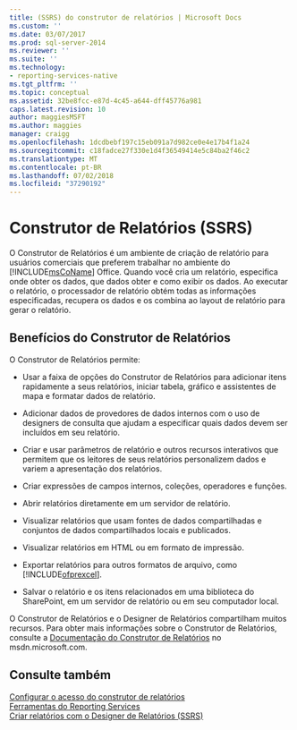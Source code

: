 ```yaml
---
title: (SSRS) do construtor de relatórios | Microsoft Docs
ms.custom: ''
ms.date: 03/07/2017
ms.prod: sql-server-2014
ms.reviewer: ''
ms.suite: ''
ms.technology:
- reporting-services-native
ms.tgt_pltfrm: ''
ms.topic: conceptual
ms.assetid: 32be8fcc-e87d-4c45-a644-dff45776a981
caps.latest.revision: 10
author: maggiesMSFT
ms.author: maggies
manager: craigg
ms.openlocfilehash: 1dcdbebf197c15eb091a7d982ce0e4e17b4f1a24
ms.sourcegitcommit: c18fadce27f330e1d4f36549414e5c84ba2f46c2
ms.translationtype: MT
ms.contentlocale: pt-BR
ms.lasthandoff: 07/02/2018
ms.locfileid: "37290192"
---
```

# <a name="report-builder-ssrs"></a>Construtor de Relatórios (SSRS)
  O Construtor de Relatórios é um ambiente de criação de relatório para usuários comerciais que preferem trabalhar no ambiente do [!INCLUDE[msCoName](../../includes/msconame-md.md)] Office. Quando você cria um relatório, especifica onde obter os dados, que dados obter e como exibir os dados. Ao executar o relatório, o processador de relatório obtém todas as informações especificadas, recupera os dados e os combina ao layout de relatório para gerar o relatório.  
  
## <a name="benefits-of-report-builder"></a>Benefícios do Construtor de Relatórios  
 O Construtor de Relatórios permite:  
  
-   Usar a faixa de opções do Construtor de Relatórios para adicionar itens rapidamente a seus relatórios, iniciar tabela, gráfico e assistentes de mapa e formatar dados de relatório.  
  
-   Adicionar dados de provedores de dados internos com o uso de designers de consulta que ajudam a especificar quais dados devem ser incluídos em seu relatório.  
  
-   Criar e usar parâmetros de relatório e outros recursos interativos que permitem que os leitores de seus relatórios personalizem dados e variem a apresentação dos relatórios.  
  
-   Criar expressões de campos internos, coleções, operadores e funções.  
  
-   Abrir relatórios diretamente em um servidor de relatório.  
  
-   Visualizar relatórios que usam fontes de dados compartilhadas e conjuntos de dados compartilhados locais e publicados.  
  
-   Visualizar relatórios em HTML ou em formato de impressão.  
  
-   Exportar relatórios para outros formatos de arquivo, como [!INCLUDE[ofprexcel](../../includes/ofprexcel-md.md)].  
  
-   Salvar o relatório e os itens relacionados em uma biblioteca do SharePoint, em um servidor de relatório ou em seu computador local.  
  
 O Construtor de Relatórios e o Designer de Relatórios compartilham muitos recursos. Para obter mais informações sobre o Construtor de Relatórios, consulte a [Documentação do Construtor de Relatórios](http://go.microsoft.com/fwlink/?LinkId=154494) no msdn.microsoft.com.  
  
## <a name="see-also"></a>Consulte também  
 [Configurar o acesso do construtor de relatórios](../report-server/configure-report-builder-access.md)   
 [Ferramentas do Reporting Services](reporting-services-tools.md)   
 [Criar relatórios com o Designer de Relatórios &#40;SSRS&#41;](design-reporting-services-paginated-reports-with-report-designer-ssrs.md)  
  
  
